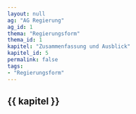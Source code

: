 ```yaml
---
layout: null
ag: "AG Regierung"
ag_id: 1
thema: "Regierungsform"
thema_id: 1
kapitel: "Zusammenfassung und Ausblick"
kapitel_id: 5
permalink: false
tags:
- "Regierungsform"
---
```


## {{ kapitel }}
